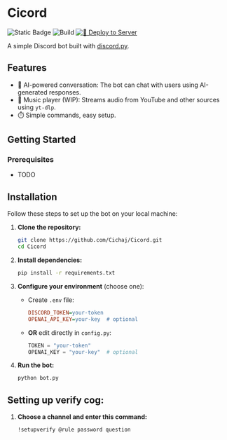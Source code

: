 # Cicord
![Static Badge](https://img.shields.io/badge/noob-coding-blue)
![Build](https://github.com/Cichaj/Cicord/actions/workflows/python-app.yml/badge.svg)
[![🚀 Deploy to Server](https://github.com/rafalsoja/Cicord/actions/workflows/deploy.yml/badge.svg)](https://github.com/rafalsoja/Cicord/actions/workflows/deploy.yml)


A simple Discord bot built with [discord.py](https://github.com/Rapptz/discord.py).

## Features

- 💬 AI-powered conversation: The bot can chat with users using AI-generated responses.
- 🎵 Music player (WIP): Streams audio from YouTube and other sources using `yt-dlp`. 
- ⏱️ Simple commands, easy setup.

## Getting Started

### Prerequisites

- TODO

## Installation

Follow these steps to set up the bot on your local machine:

1. **Clone the repository:**
   ```sh
   git clone https://github.com/Cichaj/Cicord.git
   cd Cicord
   ```

2. **Install dependencies:**
   ```sh
   pip install -r requirements.txt
   ```

3. **Configure your environment** (choose one):
   - Create `.env` file:
     ```ini
     DISCORD_TOKEN=your-token
     OPENAI_API_KEY=your-key  # optional
     ```
   - **OR** edit directly in `config.py`:
     ```python
     TOKEN = "your-token"
     OPENAI_KEY = "your-key"  # optional
     ```

4. **Run the bot:**
   ```sh
   python bot.py
   ```

## Setting up verify cog:
1. **Choose a channel and enter this command:**
   ``` 
   !setupverify @rule password question
   ```
